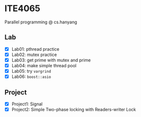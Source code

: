 # ITE4065
Parallel programming @ cs.hanyang

## Lab

- [x] Lab01: pthread practice
- [x] Lab02: mutex practice
- [x] Lab03: get prime with mutex and prime
- [x] Lab04: make simple thread pool
- [x] Lab05: try `vargrind`
- [x] Lab06: `boost::asio`

## Project

- [x] Project1: Signal
- [x] Project2: Simple Two-phase locking with Readers-writer Lock